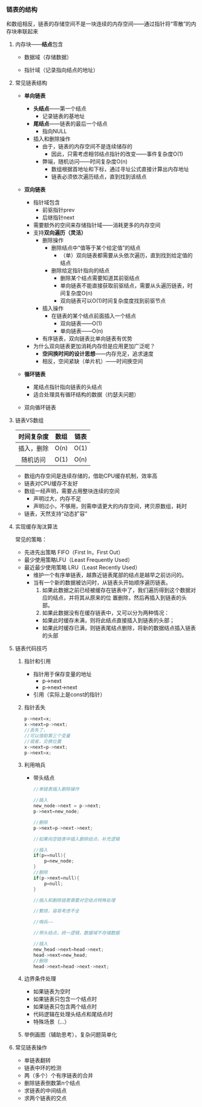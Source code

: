 ### 链表的结构



和数组相反，链表的存储空间不是一块连续的内存空间——通过指针将“零散”的内存块串联起来

1. 内存块——**结点**包含

   - 数据域（存储数据）

   - 指针域（记录指向结点的地址）

2. 常见链表结构

   - **单向链表**
     - **头结点**——第一个结点
       - 记录链表的基地址
     - **尾结点**——链表的最后一个结点
       - 指向NULL
     - 插入和删除操作
       - 由于，链表的内存空间不是连续储存的
         - 因此，只需考虑相邻结点指针的改变——事件复杂度O(1)
       - 弊端，随机访问——时间复杂度O(n)
         - 数组根据首地址和下标，通过寻址公式直接计算出内存地址
         - 链表必须依次遍历结点，直到找到该结点
   - **双向链表**
     - 指针域包含
       - 前驱指针prev
       - 后继指针next
     - 需要额外的空间来存储指针域——消耗更多的内存空间
     - 支持**双向遍历（灵活）**
       - 删除操作
         - 删除结点中“值等于某个给定值”的结点
           - （单）双向链表都需要从头依次遍历，直到找到给定值的结点
         - 删除给定指针指向的结点
           - 删除某个结点需要知道其前驱结点
           - 单向链表不能直接获取前驱结点，需要从头遍历链表，时间复杂度O(n)
           - 双向链表可以O(1)时间复杂度度找到前驱节点
       - 插入操作
         - 在链表的某个结点前面插入一个结点
           - 双向链表——O(1)
           - 单向链表——O(n)
       - 有序链表，双向链表比单向链表有优势
     - 为什么双向链表更加消耗内存但是应用更加广泛呢？
       - **空间换时间的设计思想**——内存充足，追求速度
       - 相反，空间紧缺（单片机）——时间换空间
   - **循环链表**
     - 尾结点指针指向链表的头结点
     - 适合处理具有循环结构的数据（约瑟夫问题）

   - 双向循环链表

3. 链表VS数组

   | 时间复杂度 | 数组 | 链表 |
   | :--------: | :--: | :--: |
   | 插入，删除 | O(n) | O(1) |
   |  随机访问  | O(1) | O(n) |

   - 数组内存空间是连续存储的，借助CPU缓存机制，效率高
   - 链表对CPU缓存不友好
   - 数组一经声明，需要占用整块连续的空间
     - 声明过大，内存不足
     - 声明过小，不够用，则需申请更大的内存空间，拷贝原数组，耗时
   - 链表，天然支持“动态扩容”

4. 实现缓存淘汰算法

   常见的策略：

   - 先进先出策略 FIFO（First In，First Out）
   - 最少使用策略LFU（Least Frequently Used）
   - 最近最少使用策略 LRU（Least Recently Used）
     - 维护一个有序单链表，越靠近链表尾部的结点是越早之前访问的。
     - 当有一个新的数据被访问时，从链表头开始顺序遍历链表。
       1. 如果此数据之前已经被缓存在链表中了，我们遍历得到这个数据对应的结点，并将其从原来的位
         置删除，然后再插入到链表的头部。
       2. 如果此数据没有在缓存链表中，又可以分为两种情况：
         - 如果此时缓存未满，则将此结点直接插入到链表的头部；
         - 如果此时缓存已满，则链表尾结点删除，将新的数据结点插入链表的头部

5. 链表代码技巧

   1. 指针和引用

      - 指针用于保存变量的地址
        - p->next
        - p->next->next
      - 引用（实际上是const的指针）

   2. 指针丢失

      ```cpp
      p->next=x;
      x->next=p->next;
      //丢失了，
      //可以借助第三个变量
      //或者，交换位置
      x->next=p->next;
      p->next=x;
      ```

   3. 利用哨兵

      - 带头结点

        ```cpp
        //单链表插入删除操作
        
        //插入
        new_node->next = p->next;
        p->next=new_node;
        
        //删除
        p->next=p->next->next;
        
        //如果向空链表中插入删除结点，补充逻辑
        
        //插入
        if(p==null){
            p=new_node;
        }
        //删除
        if(p->next=null){
            p=null;
        }
        
        //插入和删除链表需要对空结点特殊处理
        
        //繁琐，容易考虑不全
        
        //哨兵——
        
        //带头结点，统一逻辑，数据域不存储数据
        
        //插入
        new_head->next=head->next;
        head->next=new_head;
        //删除
        head->next=head->next->next;
        ```

   4. 边界条件处理

      - 如果链表为空时
      - 如果链表只包含一个结点时
      - 如果链表只包含两个结点时
      - 代码逻辑在处理头结点和尾结点时
      - 特殊场景（...）

   5. 举例画图（辅助思考），复杂问题简单化

6. 常见链表操作

   - 单链表翻转
   - 链表中环的检测
   - 两（多个）个有序链表的合并
   - 删除链表倒数第n个结点
   - 求链表的中间结点
   - 求两个链表的交点





